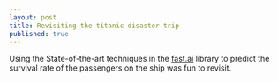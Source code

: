 ```yaml
---
layout: post
title: Revisiting the titanic disaster trip
published: true
---
```


Using the State-of-the-art techniques in the [fast.ai](docs.fast.ai) library to predict the survival rate of the passengers on the ship was fun to revisit.
